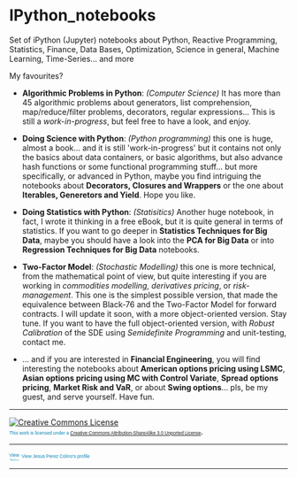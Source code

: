 # IPython_notebooks
Set of iPython (Jupyter) notebooks about Python, Reactive Programming, Statistics, Finance, Data Bases, Optimization, Science in general, Machine Learning, Time-Series... and more

My favourites?

- **Algorithmic Problems in Python**: *(Computer Science)* It has more than 45 algorithmic problems about generators, list comprehension, map/reduce/filter problems, decorators, regular expressions... This is still a *work-in-progress*, but feel free to have a look, and enjoy.

- **Doing Science with Python**: *(Python programming)* this one is huge, almost a book... and it is still 'work-in-progress' but it contains not only the basics about data containers, or basic algorithms, but also advance hash functions or some functional programming stuff... but more specifically, or advanced in Python, maybe you find intriguing the notebooks about **Decorators, Closures and Wrappers** or the one about **Iterables, Generetors and Yield**. Hope you like. 

- **Doing Statistics with Python**: *(Statisitics)* Another huge notebook, in fact, I wrote it thinking in a free eBook, but it is quite general in terms of statistics.  If you want to go deeper in **Statistics Techniques for Big Data**, maybe you should have a look into the **PCA for Big Data** or into **Regression Techniques for Big Data** notebooks.

- **Two-Factor Model**: *(Stochastic Modelling)* this one is more technical, from the mathematical point of view, but quite interesting if you are working in *commodities modelling, derivatives pricing*, or *risk-management*. This one is the simplest possible version, that made the equivalence between Black-76 and the Two-Factor Model for forward contracts. I will update it soon, with a  more object-oriented version. Stay tune. If you want to have the full object-oriented version, with *Robust Calibration* of the SDE using *Semidefinite Programming* and unit-testing, contact me.

- ... and if you are interested in **Financial Engineering**, you will find interesting the notebooks about **American options pricing using LSMC**, **Asian options pricing using MC with Control Variate**, **Spread options pricing**, **Market Risk and VaR**, or about **Swing options**... pls, be my guest, and serve yourself. Have fun.




****
<a rel="license" href="http://creativecommons.org/licenses/by-sa/3.0/"><img alt="Creative Commons License" style="border-width:0" src="https://i.creativecommons.org/l/by-sa/3.0/88x31.png" /></a>  <span style="font: 60% Arial,sans-serif; color:#0783B6;"> <br />This work is licensed under a <a rel="license" href="http://creativecommons.org/licenses/by-sa/3.0/">Creative Commons Attribution-ShareAlike 3.0 Unported License</span></a>.

****



<a href="https://de.linkedin.com/pub/jesus-perez-colino/3/80a/9b5" style="text-decoration:none;"><span style="font: 60% Arial,sans-serif; color:#0783B6;"><img src="https://static.licdn.com/scds/common/u/img/webpromo/btn_in_20x15.png" width="20" height="15" alt="View Jesus Perez Colino's LinkedIn profile" style="vertical-align:middle;" border="0">&nbsp;View Jesus Perez Colino's profile</span></a>

******
